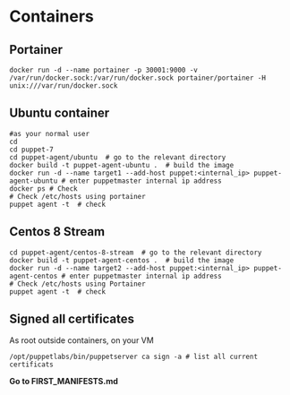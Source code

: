 # Containers


## Portainer
```shell
docker run -d --name portainer -p 30001:9000 -v /var/run/docker.sock:/var/run/docker.sock portainer/portainer -H unix:///var/run/docker.sock
```

## Ubuntu container
```shell
#as your normal user
cd 
cd puppet-7
cd puppet-agent/ubuntu  # go to the relevant directory
docker build -t puppet-agent-ubuntu .  # build the image
docker run -d --name target1 --add-host puppet:<internal_ip> puppet-agent-ubuntu # enter puppetmaster internal ip address 
docker ps # Check
# Check /etc/hosts using portainer
puppet agent -t  # check 
```

## Centos 8 Stream  
```shell
cd puppet-agent/centos-8-stream  # go to the relevant directory
docker build -t puppet-agent-centos .  # build the image
docker run -d --name target2 --add-host puppet:<internal_ip> puppet-agent-centos # enter puppetmaster internal ip address 
# Check /etc/hosts using Portainer
puppet agent -t  # check 
```

## Signed all certificates
As root outside containers, on your VM
```shell
/opt/puppetlabs/bin/puppetserver ca sign -a # list all current certificats
```

**Go to FIRST_MANIFESTS.md**